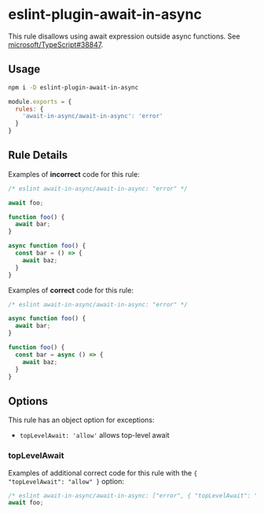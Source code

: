 # eslint-plugin-await-in-async

This rule disallows using await expression outside async functions. See [microsoft/TypeScript#38847](https://github.com/microsoft/TypeScript/issues/38847).

## Usage

```bash
npm i -D eslint-plugin-await-in-async
```

```js
module.exports = {
  rules: {
    'await-in-async/await-in-async': 'error'
  }
}
```

## Rule Details

Examples of __incorrect__ code for this rule:

```js
/* eslint await-in-async/await-in-async: "error" */

await foo;

function foo() {
  await bar;
}

async function foo() {
  const bar = () => {
    await baz;
  }
}
```

Examples of __correct__ code for this rule:

```js
/* eslint await-in-async/await-in-async: "error" */

async function foo() {
  await bar;
}

function foo() {
  const bar = async () => {
    await baz;
  }
}
```

## Options

This rule has an object option for exceptions:

- `topLevelAwait: 'allow'` allows top-level await

### topLevelAwait

Examples of additional correct code for this rule with the `{ "topLevelAwait": "allow" }` option:

```js
/* eslint await-in-async/await-in-async: ["error", { "topLevelAwait": "allow" }] */
await foo;
```
